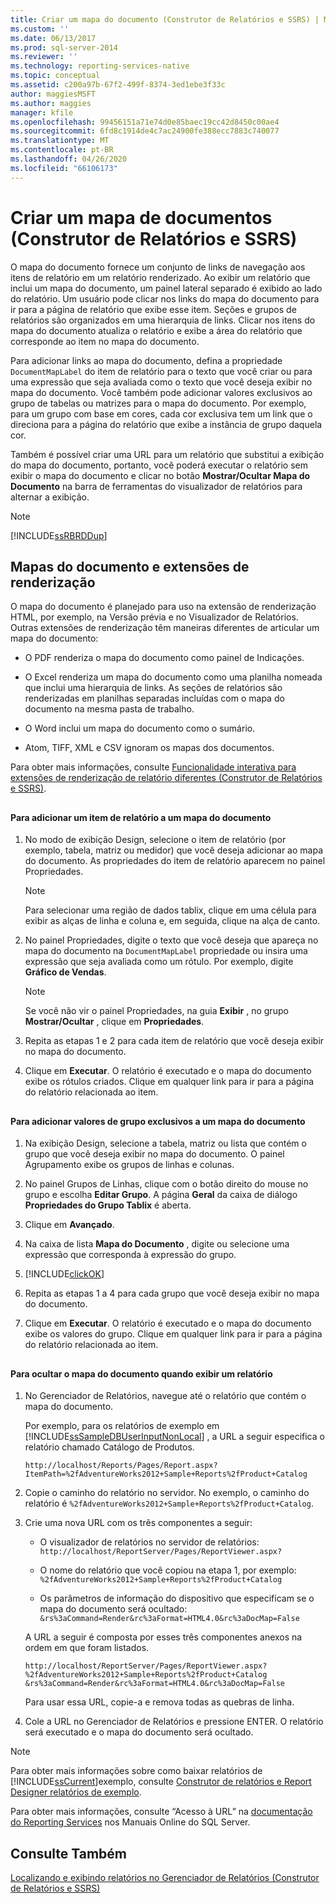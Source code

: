 ```yaml
---
title: Criar um mapa do documento (Construtor de Relatórios e SSRS) | Microsoft Docs
ms.custom: ''
ms.date: 06/13/2017
ms.prod: sql-server-2014
ms.reviewer: ''
ms.technology: reporting-services-native
ms.topic: conceptual
ms.assetid: c200a97b-67f2-499f-8374-3ed1ebe3f33c
author: maggiesMSFT
ms.author: maggies
manager: kfile
ms.openlocfilehash: 99456151a71e74d0e85baec19cc42d8450c00ae4
ms.sourcegitcommit: 6fd8c1914de4c7ac24900fe388ecc7883c740077
ms.translationtype: MT
ms.contentlocale: pt-BR
ms.lasthandoff: 04/26/2020
ms.locfileid: "66106173"
---
```

# <a name="create-a-document-map-report-builder-and-ssrs"></a>Criar um mapa de documentos (Construtor de Relatórios e SSRS)
  O mapa do documento fornece um conjunto de links de navegação aos itens de relatório em um relatório renderizado. Ao exibir um relatório que inclui um mapa do documento, um painel lateral separado é exibido ao lado do relatório. Um usuário pode clicar nos links do mapa do documento para ir para a página de relatório que exibe esse item. Seções e grupos de relatórios são organizados em uma hierarquia de links. Clicar nos itens do mapa do documento atualiza o relatório e exibe a área do relatório que corresponde ao item no mapa do documento.  
  
 Para adicionar links ao mapa do documento, defina a propriedade `DocumentMapLabel` do item de relatório para o texto que você criar ou para uma expressão que seja avaliada como o texto que você deseja exibir no mapa do documento. Você também pode adicionar valores exclusivos ao grupo de tabelas ou matrizes para o mapa do documento. Por exemplo, para um grupo com base em cores, cada cor exclusiva tem um link que o direciona para a página do relatório que exibe a instância de grupo daquela cor.  
  
 Também é possível criar uma URL para um relatório que substitui a exibição do mapa do documento, portanto, você poderá executar o relatório sem exibir o mapa do documento e clicar no botão **Mostrar/Ocultar Mapa do Documento** na barra de ferramentas do visualizador de relatórios para alternar a exibição.  
  
> [!NOTE]  
>  [!INCLUDE[ssRBRDDup](../../includes/ssrbrddup-md.md)]  
  
##  <a name="document-maps-and-rendering-extensions"></a><a name="DocMapRenderExtensions"></a> Mapas do documento e extensões de renderização  
 O mapa do documento é planejado para uso na extensão de renderização HTML, por exemplo, na Versão prévia e no Visualizador de Relatórios. Outras extensões de renderização têm maneiras diferentes de articular um mapa do documento:  
  
-   O PDF renderiza o mapa do documento como painel de Indicações.  
  
-   O Excel renderiza um mapa do documento como uma planilha nomeada que inclui uma hierarquia de links. As seções de relatórios são renderizadas em planilhas separadas incluídas com o mapa do documento na mesma pasta de trabalho.  
  
-   O Word inclui um mapa do documento como o sumário.  
  
-   Atom, TIFF, XML e CSV ignoram os mapas dos documentos.  
  
 Para obter mais informações, consulte [Funcionalidade interativa para extensões de renderização de relatório diferentes &#40;Construtor de Relatórios e SSRS&#41;](../report-builder/interactive-functionality-different-report-rendering-extensions.md).  
  
##  <a name="AddRptItemToMap"></a>   
#### <a name="to-add-a-report-item-to-a-document-map"></a>Para adicionar um item de relatório a um mapa do documento  
  
1.  No modo de exibição Design, selecione o item de relatório (por exemplo, tabela, matriz ou medidor) que você deseja adicionar ao mapa do documento. As propriedades do item de relatório aparecem no painel Propriedades.  
  
    > [!NOTE]  
    >  Para selecionar uma região de dados tablix, clique em uma célula para exibir as alças de linha e coluna e, em seguida, clique na alça de canto.  
  
2.  No painel Propriedades, digite o texto que você deseja que apareça no mapa do documento na `DocumentMapLabel` propriedade ou insira uma expressão que seja avaliada como um rótulo. Por exemplo, digite **Gráfico de Vendas**.  
  
    > [!NOTE]  
    >  Se você não vir o painel Propriedades, na guia **Exibir** , no grupo **Mostrar/Ocultar** , clique em **Propriedades**.  
  
3.  Repita as etapas 1 e 2 para cada item de relatório que você deseja exibir no mapa do documento.  
  
4.  Clique em **Executar**. O relatório é executado e o mapa do documento exibe os rótulos criados. Clique em qualquer link para ir para a página do relatório relacionada ao item.  
  
 
  
##  <a name="AddUniqueValuesToMap"></a>   
#### <a name="to-add-unique-group-values-to-a-document-map"></a>Para adicionar valores de grupo exclusivos a um mapa do documento  
  
1.  Na exibição Design, selecione a tabela, matriz ou lista que contém o grupo que você deseja exibir no mapa do documento. O painel Agrupamento exibe os grupos de linhas e colunas.  
  
2.  No painel Grupos de Linhas, clique com o botão direito do mouse no grupo e escolha **Editar Grupo**. A página **Geral** da caixa de diálogo **Propriedades do Grupo Tablix** é aberta.  
  
3.  Clique em **Avançado**.  
  
4.  Na caixa de lista **Mapa do Documento** , digite ou selecione uma expressão que corresponda à expressão do grupo.  
  
5.  [!INCLUDE[clickOK](../../includes/clickok-md.md)]  
  
6.  Repita as etapas 1 a 4 para cada grupo que você deseja exibir no mapa do documento.  
  
7.  Clique em **Executar**. O relatório é executado e o mapa do documento exibe os valores do grupo. Clique em qualquer link para ir para a página do relatório relacionada ao item.  
  
 
  
##  <a name="HideMapWhenViewRpt"></a>   
#### <a name="to-hide-the-document-map-when-you-view-a-report"></a>Para ocultar o mapa do documento quando exibir um relatório  
  
1.  No Gerenciador de Relatórios, navegue até o relatório que contém o mapa do documento.  
  
     Por exemplo, para os relatórios de exemplo em [!INCLUDE[ssSampleDBUserInputNonLocal](../../includes/sssampledbuserinputnonlocal-md.md)] , a URL a seguir especifica o relatório chamado Catálogo de Produtos.  
  
    ```  
    http://localhost/Reports/Pages/Report.aspx?ItemPath=%2fAdventureWorks2012+Sample+Reports%2fProduct+Catalog  
    ```  
  
2.  Copie o caminho do relatório no servidor. No exemplo, o caminho do relatório é `%2fAdventureWorks2012+Sample+Reports%2fProduct+Catalog`.  
  
3.  Crie uma nova URL com os três componentes a seguir:  
  
    -   O visualizador de relatórios no servidor de relatórios: `http://localhost/ReportServer/Pages/ReportViewer.aspx?`  
  
    -   O nome do relatório que você copiou na etapa 1, por exemplo: `%2fAdventureWorks2012+Sample+Reports%2fProduct+Catalog`  
  
    -   Os parâmetros de informação do dispositivo que especificam se o mapa do documento será ocultado: `&rs%3aCommand=Render&rc%3aFormat=HTML4.0&rc%3aDocMap=False`  
  
     A URL a seguir é composta por esses três componentes anexos na ordem em que foram listados.  
  
    ```  
    http://localhost/ReportServer/Pages/ReportViewer.aspx?  
    %2fAdventureWorks2012+Sample+Reports%2fProduct+Catalog  
    &rs%3aCommand=Render&rc%3aFormat=HTML4.0&rc%3aDocMap=False  
    ```  
  
     Para usar essa URL, copie-a e remova todas as quebras de linha.  
  
4.  Cole a URL no Gerenciador de Relatórios e pressione ENTER. O relatório será executado e o mapa do documento será ocultado.  
  
> [!NOTE]  
>  Para obter mais informações sobre como baixar relatórios de [!INCLUDE[ssCurrent](../../includes/sscurrent-md.md)]exemplo, consulte [Construtor de relatórios e Report Designer relatórios de exemplo](https://go.microsoft.com/fwlink/?LinkId=198283).  
>   
>  Para obter mais informações, consulte “Acesso à URL” na [documentação do Reporting Services](https://go.microsoft.com/fwlink/?linkid=121312) nos Manuais Online do SQL Server.  
  
 
  
## <a name="see-also"></a>Consulte Também  
 [Localizando e exibindo relatórios no Gerenciador de Relatórios &#40;Construtor de Relatórios e SSRS&#41;](../report-builder/finding-and-viewing-reports-in-the-web-portal-report-builder-and-ssrs.md)  
  
  
